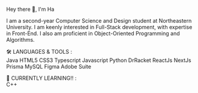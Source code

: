 Hey there 👋, I'm Ha

I am a second-year Computer Science and Design student at Northeastern University. I am keenly interested in Full-Stack development, with expertise in Front-End. I also am proficient in Object-Oriented Programming and Algorithms.

🛠️ LANGUAGES & TOOLS : <br/>
Java HTML5 CSS3 Typescript Javascript Python DrRacket
ReactJs NextJs Prisma MySQL Figma Adobe Suite

📖 CURRENTLY LEARNING!! : <br/>
C++ 

<!--
**hanguyen04/hanguyen04** is a ✨ _special_ ✨ repository because its `README.md` (this file) appears on your GitHub profile.

Here are some ideas to get you started:

- 🔭 I’m currently working on ...
- 🌱 I’m currently learning ...
- 👯 I’m looking to collaborate on ...
- 🤔 I’m looking for help with ...
- 💬 Ask me about ...
- 📫 How to reach me: ...
- 😄 Pronouns: ...
- ⚡ Fun fact: ...
-->
